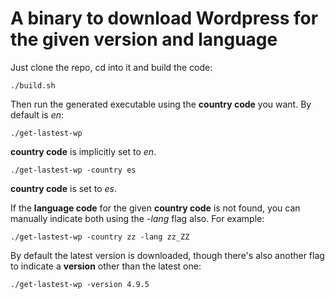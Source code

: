 # A binary to download Wordpress for the given version and language

Just clone the repo, cd into it and build the code:

```shell
./build.sh
```

Then run the generated executable using the **country code** you want. By default is _en_:

```shell
./get-lastest-wp
```

**country code** is implicitly set to _en_.

```shell
./get-lastest-wp -country es
```

**country code** is set to _es_.

If the **language code** for the given **country code** is not found, you can manually indicate both using the _-lang_ flag also. For example:

```shell
./get-lastest-wp -country zz -lang zz_ZZ
```

By default the latest version is downloaded, though there's also another flag to indicate a **version** other than the latest one:

```shell
./get-lastest-wp -version 4.9.5
```
